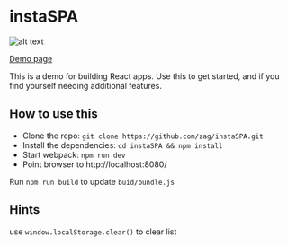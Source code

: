 # instaSPA
![alt text](https://zag.github.io/instaSPA/output.gif "How-to edit")

[Demo page ](https://zag.github.io/instaSPA/)

This is a demo for building React apps. Use this to get started, and if you find yourself needing additional features.

## How to use this

  * Clone the repo: `git clone https://github.com/zag/instaSPA.git`
  * Install the dependencies: `cd instaSPA && npm install`
  * Start webpack: `npm run dev`
  * Point browser to http://localhost:8080/

Run `npm run build` to update `buid/bundle.js`

## Hints
use `window.localStorage.clear()` to clear list

